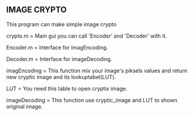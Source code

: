 IMAGE CRYPTO
-------------------------

This program can make simple image crypto

crypto.m = Main gui you can call 'Encoder' and 'Decoder' with it.

Encoder.m = Interface for imagEncoding.

Decoder.m = Interface for imageDecoding.

imagEncoding = This function mix your image's piksels values and return new cryptic image and its lookuptabel(LUT).

LUT = You need this table to open cryptix image.

imageDecoding = This function use cryptic_image and LUT to shown original image. 

